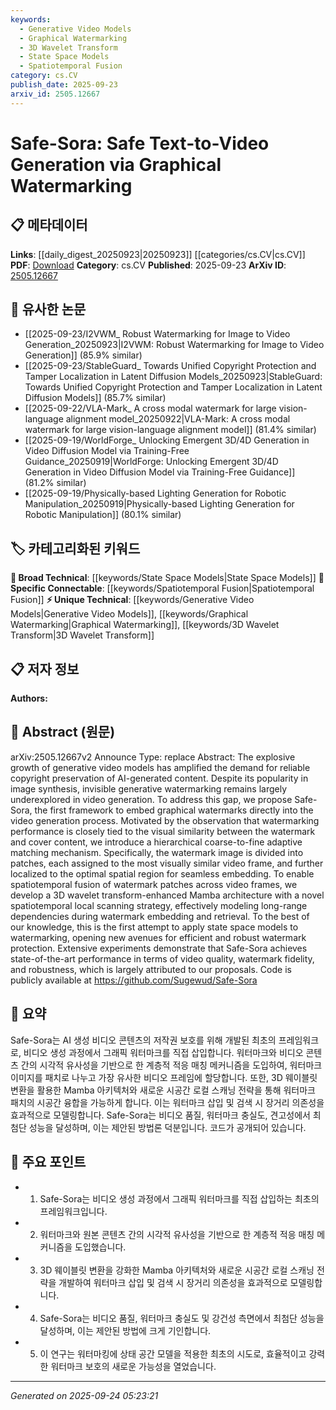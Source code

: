 ```yaml
---
keywords:
  - Generative Video Models
  - Graphical Watermarking
  - 3D Wavelet Transform
  - State Space Models
  - Spatiotemporal Fusion
category: cs.CV
publish_date: 2025-09-23
arxiv_id: 2505.12667
---
```


<!-- KEYWORD_LINKING_METADATA:
{
  "processed_timestamp": "2025-09-24T05:23:21.748505",
  "vocabulary_version": "1.0",
  "selected_keywords": [
    "Generative Video Models",
    "Graphical Watermarking",
    "3D Wavelet Transform",
    "State Space Models",
    "Spatiotemporal Fusion"
  ],
  "rejected_keywords": [],
  "similarity_scores": {
    "Generative Video Models": 0.78,
    "Graphical Watermarking": 0.82,
    "3D Wavelet Transform": 0.75,
    "State Space Models": 0.8,
    "Spatiotemporal Fusion": 0.77
  },
  "extraction_method": "AI_prompt_based",
  "budget_applied": true,
  "candidates_json": {
    "candidates": [
      {
        "surface": "generative video models",
        "canonical": "Generative Video Models",
        "aliases": [
          "video generation models",
          "video synthesis models"
        ],
        "category": "unique_technical",
        "rationale": "This term is central to the paper's focus on video generation and is not covered in the known vocabulary.",
        "novelty_score": 0.75,
        "connectivity_score": 0.65,
        "specificity_score": 0.8,
        "link_intent_score": 0.78
      },
      {
        "surface": "graphical watermarking",
        "canonical": "Graphical Watermarking",
        "aliases": [
          "video watermarking",
          "digital watermarking"
        ],
        "category": "unique_technical",
        "rationale": "Graphical watermarking is a key innovation in the paper, offering a new approach to watermarking in video content.",
        "novelty_score": 0.8,
        "connectivity_score": 0.7,
        "specificity_score": 0.85,
        "link_intent_score": 0.82
      },
      {
        "surface": "3D wavelet transform",
        "canonical": "3D Wavelet Transform",
        "aliases": [
          "three-dimensional wavelet transform"
        ],
        "category": "unique_technical",
        "rationale": "This technique is a novel aspect of the proposed framework, enhancing the watermark embedding process.",
        "novelty_score": 0.7,
        "connectivity_score": 0.6,
        "specificity_score": 0.78,
        "link_intent_score": 0.75
      },
      {
        "surface": "state space models",
        "canonical": "State Space Models",
        "aliases": [
          "SSM"
        ],
        "category": "broad_technical",
        "rationale": "State space models are applied in a novel context within the paper, linking to broader technical concepts.",
        "novelty_score": 0.65,
        "connectivity_score": 0.85,
        "specificity_score": 0.7,
        "link_intent_score": 0.8
      },
      {
        "surface": "spatiotemporal fusion",
        "canonical": "Spatiotemporal Fusion",
        "aliases": [
          "spatial-temporal fusion"
        ],
        "category": "specific_connectable",
        "rationale": "This concept is crucial for understanding the integration of watermark patches across video frames.",
        "novelty_score": 0.68,
        "connectivity_score": 0.75,
        "specificity_score": 0.72,
        "link_intent_score": 0.77
      }
    ],
    "ban_list_suggestions": [
      "method",
      "performance",
      "experiment"
    ]
  },
  "decisions": [
    {
      "candidate_surface": "generative video models",
      "resolved_canonical": "Generative Video Models",
      "decision": "linked",
      "scores": {
        "novelty": 0.75,
        "connectivity": 0.65,
        "specificity": 0.8,
        "link_intent": 0.78
      }
    },
    {
      "candidate_surface": "graphical watermarking",
      "resolved_canonical": "Graphical Watermarking",
      "decision": "linked",
      "scores": {
        "novelty": 0.8,
        "connectivity": 0.7,
        "specificity": 0.85,
        "link_intent": 0.82
      }
    },
    {
      "candidate_surface": "3D wavelet transform",
      "resolved_canonical": "3D Wavelet Transform",
      "decision": "linked",
      "scores": {
        "novelty": 0.7,
        "connectivity": 0.6,
        "specificity": 0.78,
        "link_intent": 0.75
      }
    },
    {
      "candidate_surface": "state space models",
      "resolved_canonical": "State Space Models",
      "decision": "linked",
      "scores": {
        "novelty": 0.65,
        "connectivity": 0.85,
        "specificity": 0.7,
        "link_intent": 0.8
      }
    },
    {
      "candidate_surface": "spatiotemporal fusion",
      "resolved_canonical": "Spatiotemporal Fusion",
      "decision": "linked",
      "scores": {
        "novelty": 0.68,
        "connectivity": 0.75,
        "specificity": 0.72,
        "link_intent": 0.77
      }
    }
  ]
}
-->

# Safe-Sora: Safe Text-to-Video Generation via Graphical Watermarking

## 📋 메타데이터

**Links**: [[daily_digest_20250923|20250923]] [[categories/cs.CV|cs.CV]]
**PDF**: [Download](https://arxiv.org/pdf/2505.12667.pdf)
**Category**: cs.CV
**Published**: 2025-09-23
**ArXiv ID**: [2505.12667](https://arxiv.org/abs/2505.12667)

## 🔗 유사한 논문
- [[2025-09-23/I2VWM_ Robust Watermarking for Image to Video Generation_20250923|I2VWM: Robust Watermarking for Image to Video Generation]] (85.9% similar)
- [[2025-09-23/StableGuard_ Towards Unified Copyright Protection and Tamper Localization in Latent Diffusion Models_20250923|StableGuard: Towards Unified Copyright Protection and Tamper Localization in Latent Diffusion Models]] (85.7% similar)
- [[2025-09-22/VLA-Mark_ A cross modal watermark for large vision-language alignment model_20250922|VLA-Mark: A cross modal watermark for large vision-language alignment model]] (81.4% similar)
- [[2025-09-19/WorldForge_ Unlocking Emergent 3D/4D Generation in Video Diffusion Model via Training-Free Guidance_20250919|WorldForge: Unlocking Emergent 3D/4D Generation in Video Diffusion Model via Training-Free Guidance]] (81.2% similar)
- [[2025-09-19/Physically-based Lighting Generation for Robotic Manipulation_20250919|Physically-based Lighting Generation for Robotic Manipulation]] (80.1% similar)

## 🏷️ 카테고리화된 키워드
**🧠 Broad Technical**: [[keywords/State Space Models|State Space Models]]
**🔗 Specific Connectable**: [[keywords/Spatiotemporal Fusion|Spatiotemporal Fusion]]
**⚡ Unique Technical**: [[keywords/Generative Video Models|Generative Video Models]], [[keywords/Graphical Watermarking|Graphical Watermarking]], [[keywords/3D Wavelet Transform|3D Wavelet Transform]]

## 📋 저자 정보

**Authors:** 

## 📄 Abstract (원문)

arXiv:2505.12667v2 Announce Type: replace 
Abstract: The explosive growth of generative video models has amplified the demand for reliable copyright preservation of AI-generated content. Despite its popularity in image synthesis, invisible generative watermarking remains largely underexplored in video generation. To address this gap, we propose Safe-Sora, the first framework to embed graphical watermarks directly into the video generation process. Motivated by the observation that watermarking performance is closely tied to the visual similarity between the watermark and cover content, we introduce a hierarchical coarse-to-fine adaptive matching mechanism. Specifically, the watermark image is divided into patches, each assigned to the most visually similar video frame, and further localized to the optimal spatial region for seamless embedding. To enable spatiotemporal fusion of watermark patches across video frames, we develop a 3D wavelet transform-enhanced Mamba architecture with a novel spatiotemporal local scanning strategy, effectively modeling long-range dependencies during watermark embedding and retrieval. To the best of our knowledge, this is the first attempt to apply state space models to watermarking, opening new avenues for efficient and robust watermark protection. Extensive experiments demonstrate that Safe-Sora achieves state-of-the-art performance in terms of video quality, watermark fidelity, and robustness, which is largely attributed to our proposals. Code is publicly available at https://github.com/Sugewud/Safe-Sora

## 📝 요약

Safe-Sora는 AI 생성 비디오 콘텐츠의 저작권 보호를 위해 개발된 최초의 프레임워크로, 비디오 생성 과정에서 그래픽 워터마크를 직접 삽입합니다. 워터마크와 비디오 콘텐츠 간의 시각적 유사성을 기반으로 한 계층적 적응 매칭 메커니즘을 도입하여, 워터마크 이미지를 패치로 나누고 가장 유사한 비디오 프레임에 할당합니다. 또한, 3D 웨이블릿 변환을 활용한 Mamba 아키텍처와 새로운 시공간 로컬 스캐닝 전략을 통해 워터마크 패치의 시공간 융합을 가능하게 합니다. 이는 워터마크 삽입 및 검색 시 장거리 의존성을 효과적으로 모델링합니다. Safe-Sora는 비디오 품질, 워터마크 충실도, 견고성에서 최첨단 성능을 달성하며, 이는 제안된 방법론 덕분입니다. 코드가 공개되어 있습니다.

## 🎯 주요 포인트

- 1. Safe-Sora는 비디오 생성 과정에서 그래픽 워터마크를 직접 삽입하는 최초의 프레임워크입니다.
- 2. 워터마크와 원본 콘텐츠 간의 시각적 유사성을 기반으로 한 계층적 적응 매칭 메커니즘을 도입했습니다.
- 3. 3D 웨이블릿 변환을 강화한 Mamba 아키텍처와 새로운 시공간 로컬 스캐닝 전략을 개발하여 워터마크 삽입 및 검색 시 장거리 의존성을 효과적으로 모델링합니다.
- 4. Safe-Sora는 비디오 품질, 워터마크 충실도 및 강건성 측면에서 최첨단 성능을 달성하며, 이는 제안된 방법에 크게 기인합니다.
- 5. 이 연구는 워터마킹에 상태 공간 모델을 적용한 최초의 시도로, 효율적이고 강력한 워터마크 보호의 새로운 가능성을 열었습니다.


---

*Generated on 2025-09-24 05:23:21*